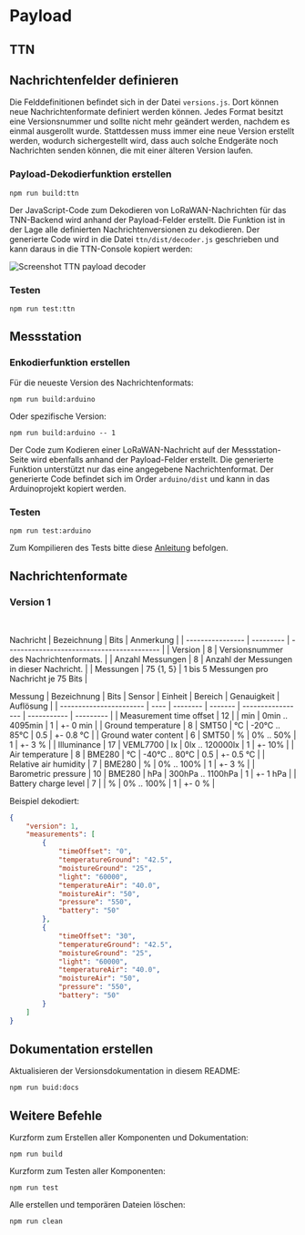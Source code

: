 # Payload

## TTN

## Nachrichtenfelder definieren

Die Felddefinitionen befindet sich in der Datei `versions.js`. Dort können neue Nachrichtenformate definiert werden können. Jedes Format besitzt eine Versionsnummer und sollte nicht mehr geändert werden, nachdem es einmal ausgerollt wurde. Stattdessen muss immer eine neue Version erstellt werden, wodurch sichergestellt wird, dass auch solche Endgeräte noch Nachrichten senden können, die mit einer älteren Version laufen.

### Payload-Dekodierfunktion erstellen

```
npm run build:ttn
```

Der JavaScript-Code zum Dekodieren von LoRaWAN-Nachrichten für das TNN-Backend wird anhand der Payload-Felder erstellt. Die Funktion ist in der Lage alle definierten Nachrichtenversionen zu dekodieren. Der generierte Code wird in die Datei `ttn/dist/decoder.js` geschrieben und kann daraus in die TTN-Console kopiert werden: 

![Screenshot TTN payload decoder](https://git.it.hs-heilbronn.de/jemaier/lorawan-akdt-hw/-/raw/develop/Payload/assets/screen-payload-decoder.jpg)

### Testen

```
npm run test:ttn
```

## Messstation

### Enkodierfunktion erstellen

Für die neueste Version des Nachrichtenformats:
```
npm run build:arduino
```

Oder spezifische Version:
```
npm run build:arduino -- 1
```

Der Code zum Kodieren einer LoRaWAN-Nachricht auf der Messstation-Seite wird ebenfalls anhand der Payload-Felder erstellt. Die generierte Funktion unterstützt nur das eine angegebene Nachrichtenformat. Der generierte Code befindet sich im Order `arduino/dist` und kann in das Arduinoprojekt kopiert werden.

### Testen

```
npm run test:arduino
```

Zum Kompilieren des Tests bitte diese [Anleitung](https://code.visualstudio.com/docs/cpp/config-msvc) befolgen.

## Nachrichtenformate
<!---#VERSIONS--->

### Version 1
<br>

Nachricht
| Bezeichnung      | Bits      | Anmerkung                                  |
| ---------------- | --------- | ------------------------------------------ |
| Version          | 8         | Versionsnummer des Nachrichtenformats.     |
| Anzahl Messungen | 8         | Anzahl der Messungen in dieser Nachricht.  |
| Messungen        | 75 {1, 5} | 1 bis 5 Messungen pro Nachricht je 75 Bits |
<br>

Messung
| Bezeichnung             | Bits | Sensor   | Einheit | Bereich           | Genauigkeit | Auflösung |
| ----------------------- | ---- | -------- | ------- | ----------------- | ----------- | --------- |
| Measurement time offset | 12   |          | min     | 0min .. 4095min   | 1           | +- 0 min  |
| Ground temperature      | 8    | SMT50    | °C      | -20°C .. 85°C     | 0.5         | +- 0.8 °C |
| Ground water content    | 6    | SMT50    | %       | 0% .. 50%         | 1           | +- 3 %    |
| Illuminance             | 17   | VEML7700 | lx      | 0lx .. 120000lx   | 1           | +- 10%    |
| Air temperature         | 8    | BME280   | °C      | -40°C .. 80°C     | 0.5         | +- 0.5 °C |
| Relative air humidity   | 7    | BME280   | %       | 0% .. 100%        | 1           | +- 3 %    |
| Barometric pressure     | 10   | BME280   | hPa     | 300hPa .. 1100hPa | 1           | +- 1 hPa  |
| Battery charge level    | 7    |          | %       | 0% .. 100%        | 1           | +- 0 %    |
<br>

Beispiel dekodiert:
```json
{
    "version": 1,
    "measurements": [
        {
            "timeOffset": "0",
            "temperatureGround": "42.5",
            "moistureGround": "25",
            "light": "60000",
            "temperatureAir": "40.0",
            "moistureAir": "50",
            "pressure": "550",
            "battery": "50"
        },
        {
            "timeOffset": "30",
            "temperatureGround": "42.5",
            "moistureGround": "25",
            "light": "60000",
            "temperatureAir": "40.0",
            "moistureAir": "50",
            "pressure": "550",
            "battery": "50"
        }
    ]
}
```
<!---#ENDVERSIONS--->

## Dokumentation erstellen

Aktualisieren der Versionsdokumentation in diesem README:
```
npm run buid:docs
```

## Weitere Befehle

Kurzform zum Erstellen aller Komponenten und Dokumentation:
```
npm run build
```

Kurzform zum Testen aller Komponenten:
```
npm run test
```

Alle erstellen und temporären Dateien löschen:
```
npm run clean
```